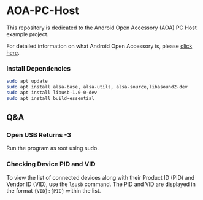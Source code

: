 # AOA-PC-Host

This repository is dedicated to the Android Open Accessory (AOA) PC Host example project.

For detailed information on what Android Open Accessory is, please [click here](https://source.android.com/docs/core/interaction/accessories/protocol).

### Install Dependencies

```bash
sudo apt update
sudo apt install alsa-base, alsa-utils, alsa-source,libasound2-dev
sudo apt install libusb-1.0-0-dev
sudo apt install build-essential
```

## Q&A

### Open USB Returns -3

Run the program as root using sudo.

### Checking Device PID and VID

To view the list of connected devices along with their Product ID (PID) and Vendor ID (VID), use the `lsusb` command. The PID and VID are displayed in the format `{VID}:{PID}` within the list.
